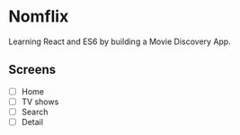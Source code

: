 # Nomflix

Learning React and ES6 by building a Movie Discovery App.

## Screens

- [ ] Home
- [ ] TV shows
- [ ] Search
- [ ] Detail
